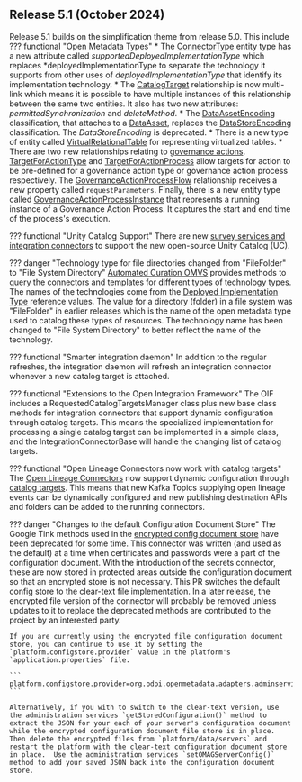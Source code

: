<!-- SPDX-License-Identifier: CC-BY-4.0 -->
<!-- Copyright Contributors to the Egeria project. -->

## Release 5.1 (October 2024)

Release 5.1 builds on the simplification theme from release 5.0.  This include 
??? functional "Open Metadata Types"
    * The [ConnectorType](/types/2/0201-Connectors-and-Connections) entity type has a new attribute called *supportedDeployedImplementationType* which replaces *deployedImplementationType to separate the technology it supports from other uses of *deployedImplementationType* that identify its implementation technology.
    * The [CatalogTarget](/types/4/0464-Dynamic-Integration-Groups) relationship is now multi-link which means it is possible to have multiple instances of this relationship between the same two entities.  It also has two new attributes: *permittedSynchronization* and *deleteMethod*.
    * The [DataAssetEncoding](/types/2/0210-Data-Stores) classification, that attaches to a [DataAsset](/types/0/0010-Base-Model), replaces the [DataStoreEncoding](/types/2/0210-Data-Stores) classification.  The *DataStoreEncoding* is deprecated.
    * There is a new type of entity called [VirtualRelationalTable](/types/2/0235-Information-View) for representing virtualized tables.
    * There are two new relationships relating to [governance actions](/concepts/governance-action).  [TargetForActionType](/types/4/0462-Governance-Action-Processes) and [TargetForActionProcess](/types/4/0462-Governance-Action-Processes) allow targets for action to be pre-defined for a governance action type or governance action process respectively.  The [GovernanceActionProcessFlow](/types/4/0462-Governance-Action-Processes) relationship receives a new property called `requestParameters`.  Finally, there is a new entity type called [GovernanceActionProcessInstance](/types/4/0462-Governance-Action-Processes) that represents a running instance of a Governance Action Process.  It captures the start and end time of the process's execution.

??? functional "Unity Catalog Support"
    There are new [survey services and integration connectors](/connectors/unity-catalog) to support the new open-source Unity Catalog (UC).

??? danger "Technology type for file directories changed from "FileFolder" to "File System Directory"
    [Automated Curation OMVS](/services/omvs/automated-curation/overview) provides methods to query the connectors and templates for different types of technology types.  The names of the technologies come from the [Deployed Implementation Type](/concepts/deployed-implementation-type) reference values.  The value for a directory (folder) in a file system was "FileFolder" in earlier releases which is the name of the open metadata type used to catalog these types of resources.  The technology name has been changed to "File System Directory" to better reflect the name of the technology.

??? functional "Smarter integration daemon"
    In addition to the regular refreshes, the integration daemon will refresh an integration connector whenever a new catalog target is attached.

??? functional "Extensions to the Open Integration Framework"
    The OIF includes a RequestedCatalogTargetsManager class plus new base class methods for integration connectors that support dynamic configuration through catalog targets.  This means the specialized implementation for processing a single catalog target can be implemented in a simple class, and the IntegrationConnectorBase will handle the changing list of catalog targets.

??? functional "Open Lineage Connectors now work with catalog targets"
    The [Open Lineage Connectors](/connectors/#open-lineage-events) now support dynamic configuration through [catalog targets](/concepts/catalog-target).  This means that new Kafka Topics supplying open lineage events can be dynamically configured and new publishing destination APIs and folders can be added to the running connectors.

??? danger "Changes to the default Configuration Document Store"
    The Google Tink methods used in the [encrypted config document store](https://github.com/odpi/egeria/tree/main/open-metadata-implementation/adapters/open-connectors/configuration-store-connectors/configuration-encrypted-file-store-connector) have been deprecated for some time. This connector was written (and used as the default) at a time when certificates and passwords were a part of the configuration document. With the introduction of the secrets connector, these are now stored in protected areas outside the configuration document so that an encrypted store is not necessary. This PR switches the default config store to the clear-text file implementation. In a later release, the encrypted file version of the connector will probably be removed unless updates to it to replace the deprecated methods are contributed to the project by an interested party.

    If you are currently using the encrypted file configuration document store, you can continue to use it by setting the `platform.configstore.provider` value in the platform's `application.properties` file.

    ```
    platform.configstore.provider=org.odpi.openmetadata.adapters.adminservices.configurationstore.encryptedfile.EncryptedFileBasedServerConfigStoreProvider
    ```

    Alternatively, if you with to switch to the clear-text version, use the administration services `getStoredConfiguration()` method to extract the JSON for your each of your server's configuration document while the encrypted configuration document file store is in place.  Then delete the encrypted files from `platform/data/servers` and restart the platform with the clear-text configuration document store in place.  Use the administration services `setOMAGServerConfig()` method to add your saved JSON back into the configuration document store.

    



